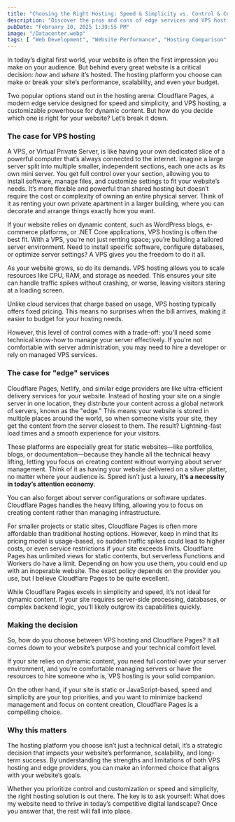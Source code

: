 ```yaml
---
title: "Choosing the Right Hosting: Speed & Simplicity vs. Control & Customization"
description: "Discover the pros and cons of edge services and VPS hosting to make the best choice for your website’s speed, scalability, and performance."
pubDate: "February 10, 2025 1:39:55 PM"
image: "/Datacenter.webp"
tags: [ "Web Development", "Website Performance", "Hosting Comparison" ]
---
```


In today’s digital first world, your website is often the first impression you make on your audience. But behind
every great website is a critical decision: _how_ and _where_ it’s hosted. The hosting platform you choose can make or
break your site’s performance, scalability, and even your budget.

Two popular options stand out in the hosting arena: Cloudflare Pages, a modern edge service designed for speed and
simplicity, and VPS hosting, a customizable powerhouse for dynamic content. But how do you decide which one is right for
your website? Let’s break it down.

### The case for VPS hosting

A VPS, or Virtual Private Server, is like having your own dedicated slice of a powerful computer that’s always connected
to the internet. Imagine a large server split into multiple smaller, independent sections, each one acts as its own
mini server. You get full control over your section, allowing you to install software, manage files, and customize
settings to fit your website’s needs. It’s more flexible and powerful than shared hosting but doesn’t require the cost
or complexity of owning an entire physical server. Think of it as renting your own private apartment in a larger
building, where you can decorate and arrange things exactly how you want.

If your website relies on dynamic content, such as WordPress blogs, e-commerce platforms, or .NET Core applications, VPS
hosting is often the best fit. With a VPS, you’re not just renting space; you’re building a tailored server environment.
Need to install specific software, configure databases, or optimize server settings? A VPS gives you the freedom to do
it all.

As your website grows, so do its demands. VPS hosting allows you to scale resources like CPU, RAM, and storage as
needed. This ensures your site can handle traffic spikes without crashing, or worse, leaving visitors staring at a
loading screen.

Unlike cloud services that charge based on usage, VPS hosting typically offers fixed pricing. This means no surprises
when the bill arrives, making it easier to budget for your hosting needs.

However, this level of control comes with a trade-off: you’ll need some technical know-how to manage your server
effectively. If you’re not comfortable with server administration, you may need to hire a developer or rely on managed
VPS services.

### The case for "edge" services

Cloudflare Pages, Netlify, and similar edge providers are like ultra-efficient delivery services for your website.
Instead of hosting your site on a single server in one location, they distribute your content across a global network of
servers, known as the "edge." This means your website is stored in multiple places around the world, so when someone
visits your site, they get the content from the server closest to them. The result? Lightning-fast load times and a
smooth experience for your visitors.

These platforms are especially great for static websites—like portfolios, blogs, or documentation—because they handle
all the technical heavy lifting, letting you focus on creating content without worrying about server management. Think
of it as having your website delivered on a silver platter, no matter where your audience is. Speed isn’t just a luxury,
**it’s a necessity in today’s attention economy**.

You can also forget about server configurations or software updates. Cloudflare Pages handles the heavy lifting,
allowing you to focus on creating content rather than managing infrastructure.

For smaller projects or static sites, Cloudflare Pages is often more affordable than traditional hosting options.
However, keep in mind that its pricing model is usage-based, so sudden traffic spikes could lead to higher costs, or
even service restrictions if your site exceeds limits. Cloudflare Pages has unlimited views for static contents, but
serverless Functions and Workers do have a limit. Depending on how you use them, you could end up with an inoperable
website. The exact policy depends on the provider you use, but I believe Cloudflare Pages to be quite excellent.

While Cloudflare Pages excels in simplicity and speed, it’s not ideal for dynamic content. If your site requires
server-side processing, databases, or complex backend logic, you’ll likely outgrow its capabilities quickly.

### Making the decision

So, how do you choose between VPS hosting and Cloudflare Pages? It all comes down to your website’s purpose and your
technical comfort level.

If your site relies on dynamic content, you need full control over your server environment, and you’re comfortable
managing servers or have the resources to hire someone who is, VPS hosting is your solid companion.

On the other hand, if your site is static or JavaScript-based, speed and simplicity are your top priorities, and you
want to minimize backend management and focus on content creation, Cloudflare Pages is a compelling choice.

### Why this matters

The hosting platform you choose isn’t just a technical detail, it’s a strategic decision that impacts your website’s
performance, scalability, and long-term success. By understanding the strengths and limitations of both VPS hosting and
edge providers, you can make an informed choice that aligns with your website’s goals.

Whether you prioritize control and customization or speed and simplicity, the right hosting solution is out there. The
key is to ask yourself: What does my website need to thrive in today’s competitive digital landscape? Once you answer
that, the rest will fall into place.